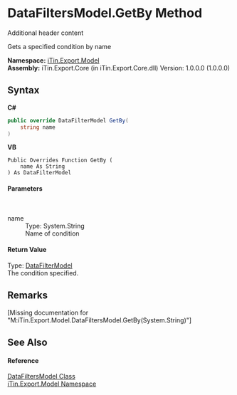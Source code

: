 # DataFiltersModel.GetBy Method 
Additional header content 

Gets a specified condition by name

**Namespace:**&nbsp;<a href="N_iTin_Export_Model">iTin.Export.Model</a><br />**Assembly:**&nbsp;iTin.Export.Core (in iTin.Export.Core.dll) Version: 1.0.0.0 (1.0.0.0)

## Syntax

**C#**<br />
``` C#
public override DataFilterModel GetBy(
	string name
)
```

**VB**<br />
``` VB
Public Overrides Function GetBy ( 
	name As String
) As DataFilterModel
```


#### Parameters
&nbsp;<dl><dt>name</dt><dd>Type: System.String<br />Name of condition</dd></dl>

#### Return Value
Type: <a href="T_iTin_Export_Model_DataFilterModel">DataFilterModel</a><br />The condition specified.

## Remarks
\[Missing <remarks> documentation for "M:iTin.Export.Model.DataFiltersModel.GetBy(System.String)"\]

## See Also


#### Reference
<a href="T_iTin_Export_Model_DataFiltersModel">DataFiltersModel Class</a><br /><a href="N_iTin_Export_Model">iTin.Export.Model Namespace</a><br />